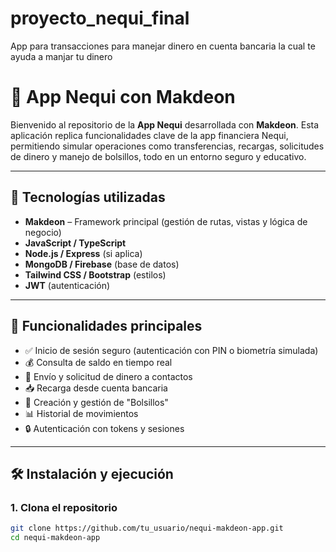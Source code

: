 # proyecto_nequi_final
App para transacciones para manejar dinero en cuenta bancaria la cual te ayuda a manjar tu dinero

# 💸 App Nequi con Makdeon

Bienvenido al repositorio de la **App Nequi** desarrollada con **Makdeon**. Esta aplicación replica funcionalidades clave de la app financiera Nequi, permitiendo simular operaciones como transferencias, recargas, solicitudes de dinero y manejo de bolsillos, todo en un entorno seguro y educativo.

---

## 🚀 Tecnologías utilizadas

- **Makdeon** – Framework principal (gestión de rutas, vistas y lógica de negocio)
- **JavaScript / TypeScript**
- **Node.js / Express** (si aplica)
- **MongoDB / Firebase** (base de datos)
- **Tailwind CSS / Bootstrap** (estilos)
- **JWT** (autenticación)

---

## 📲 Funcionalidades principales

- ✅ Inicio de sesión seguro (autenticación con PIN o biometría simulada)
- 💰 Consulta de saldo en tiempo real
- 💸 Envío y solicitud de dinero a contactos
- 📥 Recarga desde cuenta bancaria
- 🧠 Creación y gestión de "Bolsillos"
- 📊 Historial de movimientos
- 🔒 Autenticación con tokens y sesiones

---

## 🛠️ Instalación y ejecución

### 1. Clona el repositorio

```bash
git clone https://github.com/tu_usuario/nequi-makdeon-app.git
cd nequi-makdeon-app

